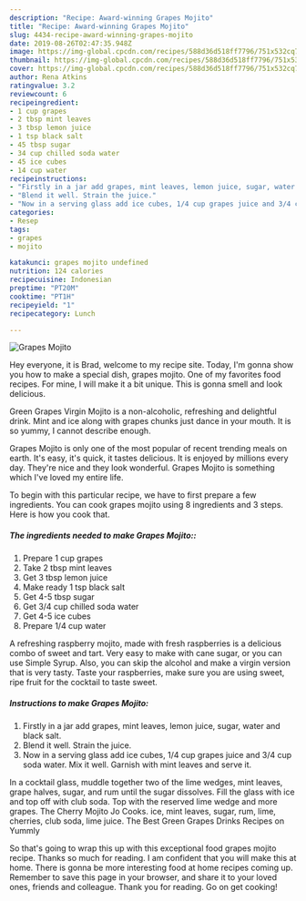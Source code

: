 ```yaml
---
description: "Recipe: Award-winning Grapes Mojito"
title: "Recipe: Award-winning Grapes Mojito"
slug: 4434-recipe-award-winning-grapes-mojito
date: 2019-08-26T02:47:35.948Z
image: https://img-global.cpcdn.com/recipes/588d36d518ff7796/751x532cq70/grapes-mojito-recipe-main-photo.jpg
thumbnail: https://img-global.cpcdn.com/recipes/588d36d518ff7796/751x532cq70/grapes-mojito-recipe-main-photo.jpg
cover: https://img-global.cpcdn.com/recipes/588d36d518ff7796/751x532cq70/grapes-mojito-recipe-main-photo.jpg
author: Rena Atkins
ratingvalue: 3.2
reviewcount: 6
recipeingredient:
- 1 cup grapes
- 2 tbsp mint leaves
- 3 tbsp lemon juice
- 1 tsp black salt
- 45 tbsp sugar
- 34 cup chilled soda water
- 45 ice cubes
- 14 cup water
recipeinstructions:
- "Firstly in a jar add grapes, mint leaves, lemon juice, sugar, water and black salt."
- "Blend it well. Strain the juice."
- "Now in a serving glass add ice cubes, 1/4 cup grapes juice and 3/4 cup soda water. Mix it well. Garnish with mint leaves and serve it."
categories:
- Resep
tags:
- grapes
- mojito

katakunci: grapes mojito undefined
nutrition: 124 calories
recipecuisine: Indonesian
preptime: "PT20M"
cooktime: "PT1H"
recipeyield: "1"
recipecategory: Lunch

---
```



![Grapes Mojito](https://img-global.cpcdn.com/recipes/588d36d518ff7796/751x532cq70/grapes-mojito-recipe-main-photo.jpg)

Hey everyone, it is Brad, welcome to my recipe site. Today, I'm gonna show you how to make a special dish, grapes mojito. One of my favorites food recipes. For mine, I will make it a bit unique. This is gonna smell and look delicious.

Green Grapes Virgin Mojito is a non-alcoholic, refreshing and delightful drink. Mint and ice along with grapes chunks just dance in your mouth. It is so yummy, I cannot describe enough.

Grapes Mojito is only one of the most popular of recent trending meals on earth. It's easy, it's quick, it tastes delicious. It is enjoyed by millions every day. They're nice and they look wonderful. Grapes Mojito is something which I've loved my entire life.


To begin with this particular recipe, we have to first prepare a few ingredients. You can cook grapes mojito using 8 ingredients and 3 steps. Here is how you cook that.

##### The ingredients needed to make Grapes Mojito::

1. Prepare 1 cup grapes
1. Take 2 tbsp mint leaves
1. Get 3 tbsp lemon juice
1. Make ready 1 tsp black salt
1. Get 4-5 tbsp sugar
1. Get 3/4 cup chilled soda water
1. Get 4-5 ice cubes
1. Prepare 1/4 cup water


A refreshing raspberry mojito, made with fresh raspberries is a delicious combo of sweet and tart. Very easy to make with cane sugar, or you can use Simple Syrup. Also, you can skip the alcohol and make a virgin version that is very tasty. Taste your raspberries, make sure you are using sweet, ripe fruit for the cocktail to taste sweet. 

##### Instructions to make Grapes Mojito:

1. Firstly in a jar add grapes, mint leaves, lemon juice, sugar, water and black salt.
1. Blend it well. Strain the juice.
1. Now in a serving glass add ice cubes, 1/4 cup grapes juice and 3/4 cup soda water. Mix it well. Garnish with mint leaves and serve it.


In a cocktail glass, muddle together two of the lime wedges, mint leaves, grape halves, sugar, and rum until the sugar dissolves. Fill the glass with ice and top off with club soda. Top with the reserved lime wedge and more grapes. The Cherry Mojito Jo Cooks. ice, mint leaves, sugar, rum, lime, cherries, club soda, lime juice. The Best Green Grapes Drinks Recipes on Yummly 

So that's going to wrap this up with this exceptional food grapes mojito recipe. Thanks so much for reading. I am confident that you will make this at home. There is gonna be more interesting food at home recipes coming up. Remember to save this page in your browser, and share it to your loved ones, friends and colleague. Thank you for reading. Go on get cooking!
